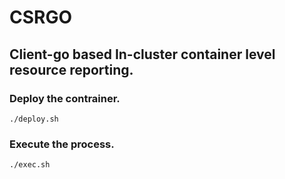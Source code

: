 # CSRGO

## Client-go based In-cluster container level resource reporting.

### Deploy the contrainer.
```
./deploy.sh
```

### Execute the process.
```
./exec.sh
```
